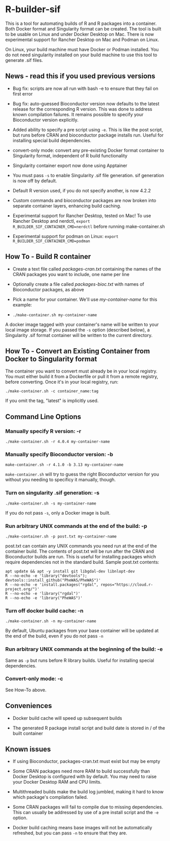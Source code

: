 # R-builder-sif

This is a tool for automating builds of R and R packages into a container. Both Docker
format and Singularity format can be created. The tool is built to be usable on Linux and
under Docker Desktop on Mac. There is now experimental support for Rancher Desktop on Mac and Podman on Linux.

On Linux, your build machine must have Docker or Podman installed. 
You do not need singularity installed on your build machine to use this tool to generate .sif files.

## News - read this if you used previous versions

* Bug fix: scripts are now all run with bash -e to ensure that they fail on first error

* Bug fix: auto-guessed Bioconductor version now defaults to the latest release for the corresponding R version. This was done to address known compilation failures. It remains possible to specify your Bioconductor version explicitly.

* Added ability to specify a pre script using ```-e```. This is like the post script, but runs before CRAN and bioconductor package installs run. Useful for installing special build dependencies. 

* convert-only mode: convert any pre-existing Docker format container to Singularity format, independent of R build functionality

* Singularity container export now done using Apptainer

* You must pass ```-s``` to enable Singularity .sif file generation. sif generation is now off by default.

* Default R version used, if you do not specify another, is now 4.2.2

* Custom commands and bioconductor packages are now broken into separate container layers, enhancing build caching.

* Experimental support for Rancher Desktop, tested on Mac! To use Rancher Desktop and nerdctl, ```export R_BUILDER_SIF_CONTAINER_CMD=nerdctl``` before running make-container.sh

* Experimental support for podman on Linux: ```export R_BUILDER_SIF_CONTAINER_CMD=podman```

## How To - Build R container

* Create a text file called *packages-cran.txt* containing the names of the CRAN packages
you want to include, one name per line

* Optionally create a file called *packages-bioc.txt* with names of Bioconductor packages, as above

* Pick a name for your container. We'll use *my-container-name* for this example:

* ```./make-container.sh my-container-name```

A docker image tagged with your container's name will be written to your local image storage.
If you passed the ```-s``` option (described below), a Singularity .sif format container will be written to the current directory.

## How To - Convert an Existing Container from Docker to Singularity format

The container you want to convert must already be in your local registry. 
You must either build it from a Dockerfile or pull it from a remote registry, before converting.
Once it's in your local registry, run:

```
./make-container.sh -c container_name:tag
```

If you omit the tag, "latest" is implicitly used.

## Command Line Options

### Manually specify R version:  -r 

```./make-container.sh -r 4.0.4 my-container-name```

### Manually specify Bioconductor version: -b

```make-container.sh -r 4.1.0 -b 3.13 my-container-name```

```make-container.sh``` will try to guess the right Bioconductor version for you without you needing to specificy it manually, though.

### Turn on singularity .sif generation: -s 

```./make-container.sh -s my-container-name```

If you do not pass ```-s```, only a Docker image is built.

### Run arbitrary UNIX commands at the end of the build: -p

```./make-container.sh -p post.txt my-container-name```

post.txt can contain any UNIX commands you need run at the end of the container build. The contents of post.txt will be run after the CRAN and Bioconductor builds are run. This is useful for installing packages which require dependencies not in the standard build. Sample post.txt contents: 

```
apt update && apt -y install git libgdal-dev libnlopt-dev
R --no-echo -e 'library("devtools"); devtools::install_github("PheWAS/PheWAS")'
R --no-echo -e 'install.packages("rgdal", repos="https://cloud.r-project.org/")'
R --no-echo -e 'library("rgdal")'
R --no-echo -e 'library("PheWAS")'
```
### Turn off docker build cache: -n

```./make-container.sh -n my-container-name```

By default, Ubuntu packages from your base container will be updated at the end of the build, even if you do not pass ```-n```

### Run arbitrary UNIX commands at the beginning of the build: -e

Same as ```-p``` but runs before R library builds. Useful for installing special dependencies.

### Convert-only mode: -c 

See How-To above.

## Conveniences

* Docker build cache will speed up subsequent builds

* The generated R package install script and build date is stored in / of the built container

## Known issues


* If using Bioconductor, packages-cran.txt must exist but may be empty

* Some CRAN packages need more RAM to build successfully than Docker Desktop is configured with
by default. You may need to raise your Docker Desktop RAM and CPU limits.

* Multithreaded builds make the build log jumbled, making it hard to know which package's
compilation failed.

* Some CRAN packages will fail to compile due to missing dependencies. This can usually be addressed by use of a pre install script and the ```-e``` option.

* Docker build caching means base images will not be automatically refreshed, but you can pass ```-n``` to ensure that they are. 

